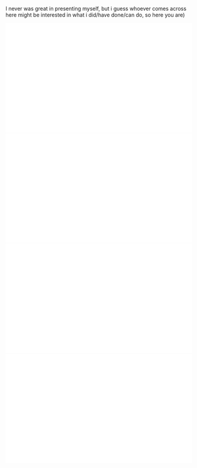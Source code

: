 I never was great in presenting myself, but i guess whoever comes across here might be interested in what i did/have done/can do, so here you are)

![](https://raw.githubusercontent.com/seme4eg/gh-stats/master/generated/overview.svg#gh-dark-mode-only)
![](https://raw.githubusercontent.com/seme4eg/gh-stats/master/generated/overview.svg#gh-light-mode-only)
![](https://raw.githubusercontent.com/seme4eg/gh-stats/master/generated/languages.svg#gh-dark-mode-only)
![](https://raw.githubusercontent.com/seme4eg/gh-stats/master/generated/languages.svg#gh-light-mode-only)
